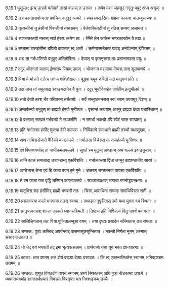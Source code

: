 6.19.1
भुसुण्डः:
इत्य् उत्सवे वर्तमाने तासां वाहास् त उत्तमाः ।
तथैव मत्ता जहसुर् ननृतुः पपुर् अप्य् असृक् ॥


6.19.2
तत्र कान्तासवोन्मत्ताः क्वचिन् ननृतुर् अम्बरे ।
रथहंस्यस् सिता ब्राह्म्यः काकश् चालम्बुसारथः ॥


6.19.3
नृत्यन्तीनां तु हंसीनां पिबन्तीनां तथासवम् ।
वेलेवाब्धितटीनां तु रतिस् सम्यग् अजायत ॥


6.19.4
सञ्जातरतयो मत्तास् सर्वा हंस्यः क्रमेण ताः ।
रेमिरे तेन काकेन चण्डकाख्येन वै तदा ॥


6.19.5
सप्तानां बालहंसीनां दयितो वायसस् त्व् असौ ।
क्रमेणारमतैकत्र यावद् अन्योऽन्यम् ईप्सितम् ॥


6.19.6
अथ ता गर्भधारिण्यो बभूवुर् अतितोषिताः ।
देव्यश् च कृतनृत्तास् ताः प्रशान्तमदतां ययुः ॥


6.19.7
ददुर् ओदनतां याताम् ईश्वराय प्रियाम् उमाम् ।
भोजनाय महामाया देव्यस् ताश् शूलपाणये ॥


6.19.8
प्रिया मे भोजने दत्तेत्य् एवं च शशिशेखरः ।
बुद्ध्वा बभूव रुषितो यदा मातृगणं प्रति ॥


6.19.9
तदा तास् तां समुत्पाद्य स्वाङ्गदानेन वै पुनः ।
ददुर् भूयोविवाहेन पार्वतीम् इन्दुमौलये ॥


6.19.10
ततो देव्यो हरश् चैव परिवारस् तथैतयोः ।
सर्वे सन्तुष्टमनसस् स्वां स्वाम् उपययुर् दिशम् ॥


6.19.11
अन्तर्वत्न्यो बभूवुस् ता ब्राह्म्यो हंस्यो मुनीश्वर ।
वृत्तान्तं कथयाम् आसुर् ब्राह्म्या देव्या यथास्थितम् ॥


6.19.12
हे वत्सास् साम्प्रतं गर्भवत्यो मे रथकर्मणि ।
न समर्था भवत्यो ऽपि स्वैरं चरत साम्प्रतम् ॥


6.19.13
इति गर्भालसा हंसीर् मुक्त्वा देवी दयापरा ।
निर्विकल्पे समाधाने ब्राह्मी तस्थौ यथासुखम् ॥


6.19.14
अथ नाभिसरोजाते वैरिञ्चे कमलाकरे ।
गर्भालसा विचेरुस् ता राजहंस्यो मुनीश्वर ॥


6.19.15
एवं विपक्वगर्भास् ता नाभीकमलपल्लवे ।
सुवते स्म मृदून्य् अण्डान्य् अथ वल्ल्य इवाङ्कुरान् ॥


6.19.16
तानि कालं समासाद्य तत्राण्डान्य् एकविंशतिः ।
गर्भाक्रान्त्या द्विधा जग्मुर् ब्रह्माण्डानीव सारवं ॥


6.19.17
अण्डेभ्यस् तेभ्य एवं हि जाता वयम् इमे मुने ।
भ्रातरश् चण्डतनया वायसा एकविंशतिः ॥


6.19.18
ते स्म जाता गता वृद्धिं तस्मिन् कमलपल्लवे ।
सञ्जातपक्षास् सम्पन्ना गगनोड्डयनक्षमाः ॥


6.19.19
मातृभिस् सह हंसीभिर् ब्राह्मी भगवती ततः ।
चिरम् आराधिता सम्यक् समाधिविरता सती ॥


6.19.20
प्रसादपरया काले भगवत्या ततस् स्वयम् ।
तथाङ्गानुगृहीतास् स्मो यथा मुक्ता वयं स्थिताः ॥


6.19.21
सन्तृप्तमनसश् शान्ता एकान्ते ध्यानसंस्थितौ ।
तिष्ठाम इति निश्चित्य पितुः पार्श्वं वयं गताः ॥


6.19.22
आलिङ्गितास् ततः पित्रा पूजितालम्बुसा वयम् ।
तया दृष्टाः प्रसादेन संस्थितास् तत्र संयताः ॥


6.19.23
चण्डकः:
पुत्राः कच्चिद् अपर्यन्ताद् वासनासूत्रसूम्भितात् ।
भवन्तो निर्गता नूनम् अस्मात् संसारजालकात् ॥


6.19.24
नो चेद् वयं भगवतीं तद् इमां भृत्यवत्सलाम् ।
प्रार्थयामो यथा यूयं भवत ज्ञानपारगाः ॥


6.19.25
काकाः:
तात ज्ञातम् अलं ज्ञेयं ब्राह्म्या देव्याः प्रसादतः ।
किं त्व् एकान्तस्थितेस् स्थानम् अभिवाञ्छाम उत्तमम् ॥


6.19.26
चण्डकः:
शृणुत विगतदोषं पावनं स्थानम् अग्र्यं स्थिरतरम् अयि पुत्रा नीडकामाः प्रवक्ष्ये ।
व्यपगतभयमोहं शान्तसर्वप्रचारं निवसत चिरतृप्ता यत्र निश्शङ्कम् उच्चैः ॥

